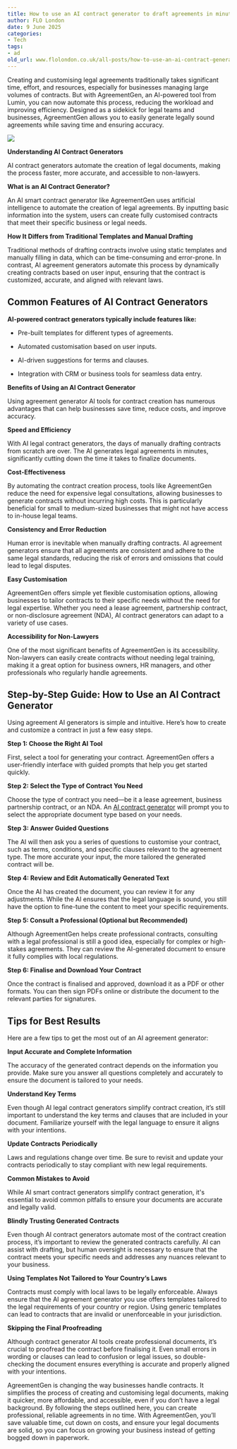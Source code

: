 ```yaml
---
title: How to use an AI contract generator to draft agreements in minutes
author: FLO London
date: 9 June 2025
categories:
- Tech
tags:
- ad
old_url: www.flolondon.co.uk/all-posts/how-to-use-an-ai-contract-generator-to-draft-agreements-in-minutes.html
---
```


Creating and customising legal agreements traditionally takes significant time, effort, and resources, especially for businesses managing large volumes of contracts. But with AgreementGen, an AI-powered tool from Lumin, you can now automate this process, reducing the workload and improving efficiency. Designed as a sidekick for legal teams and businesses, AgreementGen allows you to easily generate legally sound agreements while saving time and ensuring accuracy.

![](https://images.squarespace-cdn.com/content/v1/5c9534c4af4683461d462c6b/6311fec9-8a50-4b09-b6a5-7c9fef1c018a/IMG_5169.jpg)

**Understanding AI Contract Generators**

AI contract generators automate the creation of legal documents, making the process faster, more accurate, and accessible to non-lawyers.

**What is an AI Contract Generator?**

An AI smart contract generator like AgreementGen uses artificial intelligence to automate the creation of legal agreements. By inputting basic information into the system, users can create fully customised contracts that meet their specific business or legal needs.

**How It Differs from Traditional Templates and Manual Drafting**

Traditional methods of drafting contracts involve using static templates and manually filling in data, which can be time-consuming and error-prone. In contrast, AI agreement generators automate this process by dynamically creating contracts based on user input, ensuring that the contract is customized, accurate, and aligned with relevant laws.

## Common Features of AI Contract Generators

**AI-powered contract generators typically include features like:**

* Pre-built templates for different types of agreements.

* Automated customisation based on user inputs.

* AI-driven suggestions for terms and clauses.

* Integration with CRM or business tools for seamless data entry.

**Benefits of Using an AI Contract Generator**

Using agreement generator AI tools for contract creation has numerous advantages that can help businesses save time, reduce costs, and improve accuracy.

**Speed and Efficiency**

With AI legal contract generators, the days of manually drafting contracts from scratch are over. The AI generates legal agreements in minutes, significantly cutting down the time it takes to finalize documents.

**Cost-Effectiveness**

By automating the contract creation process, tools like AgreementGen reduce the need for expensive legal consultations, allowing businesses to generate contracts without incurring high costs. This is particularly beneficial for small to medium-sized businesses that might not have access to in-house legal teams.

**Consistency and Error Reduction**

Human error is inevitable when manually drafting contracts. AI agreement generators ensure that all agreements are consistent and adhere to the same legal standards, reducing the risk of errors and omissions that could lead to legal disputes.

**Easy Customisation**

AgreementGen offers simple yet flexible customisation options, allowing businesses to tailor contracts to their specific needs without the need for legal expertise. Whether you need a lease agreement, partnership contract, or non-disclosure agreement (NDA), AI contract generators can adapt to a variety of use cases.

**Accessibility for Non-Lawyers**

One of the most significant benefits of AgreementGen is its accessibility. Non-lawyers can easily create contracts without needing legal training, making it a great option for business owners, HR managers, and other professionals who regularly handle agreements.

## Step-by-Step Guide: How to Use an AI Contract Generator

Using agreement AI generators is simple and intuitive. Here’s how to create and customize a contract in just a few easy steps.

**Step 1: Choose the Right AI Tool**

First, select a tool for generating your contract. AgreementGen offers a user-friendly interface with guided prompts that help you get started quickly.

**Step 2: Select the Type of Contract You Need**

Choose the type of contract you need—be it a lease agreement, business partnership contract, or an NDA. An [AI contract generator](https://www.luminpdf.com/generate/agreement-generator/) will prompt you to select the appropriate document type based on your needs.

**Step 3: Answer Guided Questions**

The AI will then ask you a series of questions to customise your contract, such as terms, conditions, and specific clauses relevant to the agreement type. The more accurate your input, the more tailored the generated contract will be.

**Step 4: Review and Edit Automatically Generated Text**

Once the AI has created the document, you can review it for any adjustments. While the AI ensures that the legal language is sound, you still have the option to fine-tune the content to meet your specific requirements.

**Step 5: Consult a Professional (Optional but Recommended)**

Although AgreementGen helps create professional contracts, consulting with a legal professional is still a good idea, especially for complex or high-stakes agreements. They can review the AI-generated document to ensure it fully complies with local regulations.

**Step 6: Finalise and Download Your Contract**

Once the contract is finalised and approved, download it as a PDF or other formats. You can then sign PDFs online or distribute the document to the relevant parties for signatures.

## Tips for Best Results

Here are a few tips to get the most out of an AI agreement generator:

**Input Accurate and Complete Information**

The accuracy of the generated contract depends on the information you provide. Make sure you answer all questions completely and accurately to ensure the document is tailored to your needs.

**Understand Key Terms**

Even though AI legal contract generators simplify contract creation, it’s still important to understand the key terms and clauses that are included in your document. Familiarize yourself with the legal language to ensure it aligns with your intentions.

**Update Contracts Periodically**

Laws and regulations change over time. Be sure to revisit and update your contracts periodically to stay compliant with new legal requirements.

**Common Mistakes to Avoid**

While AI smart contract generators simplify contract generation, it's essential to avoid common pitfalls to ensure your documents are accurate and legally valid.

**Blindly Trusting Generated Contracts**

Even though AI contract generators automate most of the contract creation process, it’s important to review the generated contracts carefully. AI can assist with drafting, but human oversight is necessary to ensure that the contract meets your specific needs and addresses any nuances relevant to your business.

**Using Templates Not Tailored to Your Country’s Laws**

Contracts must comply with local laws to be legally enforceable. Always ensure that the AI agreement generator you use offers templates tailored to the legal requirements of your country or region. Using generic templates can lead to contracts that are invalid or unenforceable in your jurisdiction.

**Skipping the Final Proofreading**

Although contract generator AI tools create professional documents, it’s crucial to proofread the contract before finalising it. Even small errors in wording or clauses can lead to confusion or legal issues, so double-checking the document ensures everything is accurate and properly aligned with your intentions.

AgreementGen is changing the way businesses handle contracts. It simplifies the process of creating and customising legal documents, making it quicker, more affordable, and accessible, even if you don’t have a legal background. By following the steps outlined here, you can create professional, reliable agreements in no time. With AgreementGen, you’ll save valuable time, cut down on costs, and ensure your legal documents are solid, so you can focus on growing your business instead of getting bogged down in paperwork.